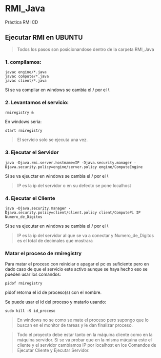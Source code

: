 # RMI_Java
Práctica RMI CD

## Ejecutar RMI en UBUNTU

> Todos los pasos son posicionandose dentro de la carpeta RMI_Java

### 1. compilamos:
	javac engine/*.java
	javac compute/*.java
	javac client/*.java

Si se va compilar en windows se cambia el / por el \

### 2. Levantamos el servicio:
	rmiregistry &

En windows sería:

	start rmiregistry

> El servicio solo se ejecuta una vez. 

### 3. Ejecutar el Servidor

	java -Djava.rmi.server.hostname=IP -Djava.security.manager -Djava.security.policy=engine/server.policy engine/ComputeEngine

Si se va ejeuctar en windows se cambia el / por el \

> IP es la ip del servidor o en su defecto se pone localhost 

### 4. Ejecutar el Cliente

	java -Djava.security.manager -Djava.security.policy=client/client.policy client/ComputePi IP Numero_de_Digitos

Si se va ejecutar en windows se cambia el / por el \

> IP es la ip del servidor al que se va a conectar y Numero_de_Digitos es el total de decimales que mostrara

### Matar el proceso de rmiregistry

Para matar el proceso con reiniciar o apagar el pc es suficiente pero en dado caso de que el servicio este activo aunque se haya hecho eso se pueden usar los comandos:

	pidof rmiregistry

pidof retorna el id de proceso(s) con el nombre.

Se puede usar el id del proceso y matarlo usando:

	sudo kill -9 id_proceso

> En windows no se como se mate el proceso pero supongo que lo buscan en el monitor de tareas y le dan finalizar proceso.

> Todo el proyecto debe estar tanto en la máquina cliente como en la máquina servidor. Si se va probar que en la misma máquina este el cliente y el servidor cambiamos IP por localhost en los Comandos de Ejecutar Cliente y Ejecutar Servidor.
